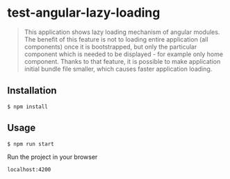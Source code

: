 # test-angular-lazy-loading

> This application shows lazy loading mechanism of angular modules.
 The benefit of this feature is not to loading entire application (all components) once it is bootstrapped,
 but only the particular component which is needed to be displayed - for example only home component.
 Thanks to that feature, it is possible to make application initial bundle file smaller, which causes faster application loading.

## Installation

```
$ npm install
```

## Usage

```
$ npm run start
```

Run the project in your browser

```
localhost:4200
```
